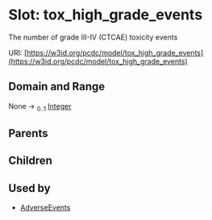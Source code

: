 
# Slot: tox_high_grade_events


The number of grade III-IV (CTCAE) toxicity events

URI: [https://w3id.org/pcdc/model/tox_high_grade_events](https://w3id.org/pcdc/model/tox_high_grade_events)


## Domain and Range

None &#8594;  <sub>0..1</sub> [Integer](types/Integer.md)

## Parents


## Children


## Used by

 * [AdverseEvents](AdverseEvents.md)
